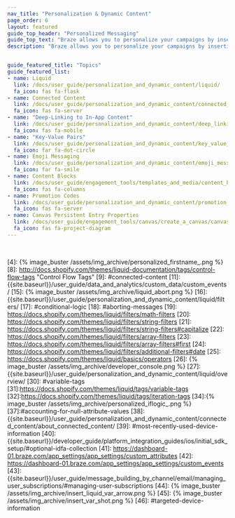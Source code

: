 ```yaml
---
nav_title: "Personalization & Dynamic Content"
page_order: 6
layout: featured
guide_top_header: "Personalized Messaging"
guide_top_text: "Braze allows you to personalize your campaigns by inserting user-specific information, such as the user's name, into messages."
description: "Braze allows you to personalize your campaigns by inserting user-specific information, such as the user's name, into messages."


guide_featured_title: "Topics"
guide_featured_list:
- name: Liquid
  link: /docs/user_guide/personalization_and_dynamic_content/liquid/
  fa_icon: fas fa-flask
- name: Connected Content
  link: /docs/user_guide/personalization_and_dynamic_content/connected_content/
  fa_icon: fas fa-server
- name: "Deep-Linking to In-App Content"
  link: /docs/user_guide/personalization_and_dynamic_content/deep_linking_to_in-app_content/
  fa_icon: fas fa-mobile
- name: "Key-Value Pairs"
  link: /docs/user_guide/personalization_and_dynamic_content/key_value_pairs/
  fa_icon: far fa-dot-circle
- name: Emoji Messaging
  link: /docs/user_guide/personalization_and_dynamic_content/emoji_messaging/
  fa_icon: far fa-smile
- name: Content Blocks
  link: /docs/user_guide/engagement_tools/templates_and_media/content_blocks/
  fa_icon: fas fa-columns
- name: Promotion Codes
  link: /docs/user_guide/personalization_and_dynamic_content/promotion_codes/
  fa_icon: fas fa-server
- name: Canvas Persistent Entry Properties
  link: /docs/user_guide/engagement_tools/canvas/create_a_canvas/canvas_persistent_entry_properties/
  fa_icon: fas fa-project-diagram
---
```


<br>

[1]: http://docs.shopify.com/themes/liquid-documentation/basics
[2]: {{site.baseurl}}/user_guide/data_and_analytics/custom_data/custom_attributes/
[3]: http://docs.shopify.com/themes/liquid-documentation/filters
[5]: {{site.baseurl}}/user_guide/data_and_analytics/custom_data/custom_attributes/#custom-attribute-data-types
[6]: {{site.baseurl}}/user_guide/personalization_and_dynamic_content/liquid/supported_personalization_tags/
[7]: https://docs.shopify.com/themes/liquid-documentation/tags
[12]: https://docs.shopify.com/themes/liquid-documentation/filters
[4]: {% image_buster /assets/img_archive/personalized_firstname_.png %}
[8]: http://docs.shopify.com/themes/liquid-documentation/tags/control-flow-tags "Control Flow Tags"
[9]: #connected-content
[11]: {{site.baseurl}}/user_guide/data_and_analytics/custom_data/custom_events/
[15]: {% image_buster /assets/img_archive/liquid_abort.png %}
[16]: {{site.baseurl}}/user_guide/personalization_and_dynamic_content/liquid/filters/
[17]: #conditional-logic
[18]: #aborting-messages
[19]: https://docs.shopify.com/themes/liquid/filters/math-filters
[20]: https://docs.shopify.com/themes/liquid/filters/string-filters
[21]: https://docs.shopify.com/themes/liquid/filters/string-filters#capitalize
[22]: https://docs.shopify.com/themes/liquid/filters/array-filters
[23]: https://docs.shopify.com/themes/liquid/filters/array-filters#first
[24]: https://docs.shopify.com/themes/liquid/filters/additional-filters#date
[25]: https://docs.shopify.com/themes/liquid/basics/operators
[26]: {% image_buster /assets/img_archive/developer_console.png %}
[27]: {{site.baseurl}}/user_guide/personalization_and_dynamic_content/liquid/overview/
[30]: #variable-tags
[31]:https://docs.shopify.com/themes/liquid/tags/variable-tags
[32]:https://docs.shopify.com/themes/liquid/tags/iteration-tags
[34]:{% image_buster /assets/img_archive/personalized_iflogic_.png %}
[37]:#accounting-for-null-attribute-values
[38]: {{site.baseurl}}/user_guide/personalization_and_dynamic_content/connected_content/about_connected_content/
[39]: #most-recently-used-device-information
[40]: {{site.baseurl}}/developer_guide/platform_integration_guides/ios/initial_sdk_setup/#optional-idfa-collection
[41]: https://dashboard-01.braze.com/app_settings/app_settings/custom_attributes
[42]: https://dashboard-01.braze.com/app_settings/app_settings/custom_events
[43]: {{site.baseurl}}/user_guide/message_building_by_channel/email/managing_user_subscriptions/#managing-user-subscriptions
[44]: {% image_buster /assets/img_archive/insert_liquid_var_arrow.png %}
[45]: {% image_buster /assets/img_archive/insert_var_shot.png %}
[46]: #targeted-device-information
